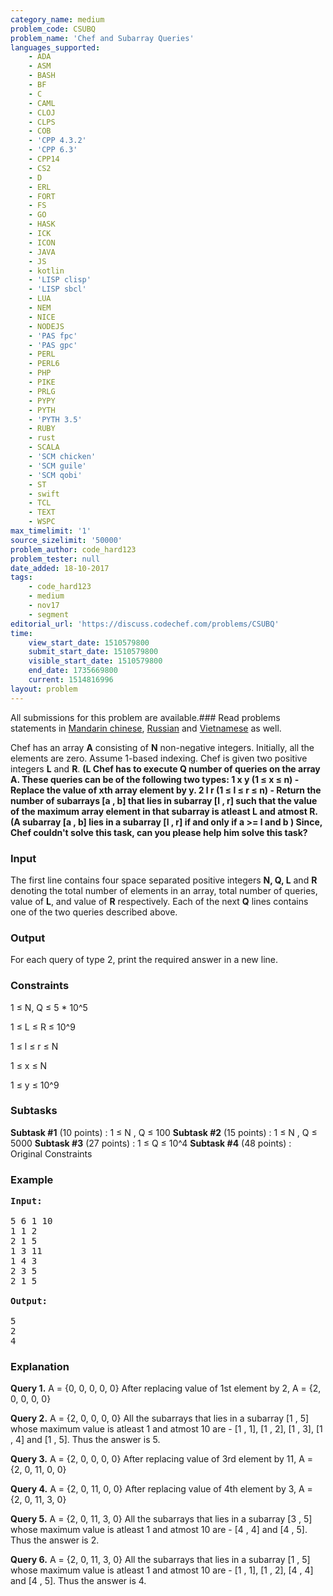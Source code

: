 ```yaml
---
category_name: medium
problem_code: CSUBQ
problem_name: 'Chef and Subarray Queries'
languages_supported:
    - ADA
    - ASM
    - BASH
    - BF
    - C
    - CAML
    - CLOJ
    - CLPS
    - COB
    - 'CPP 4.3.2'
    - 'CPP 6.3'
    - CPP14
    - CS2
    - D
    - ERL
    - FORT
    - FS
    - GO
    - HASK
    - ICK
    - ICON
    - JAVA
    - JS
    - kotlin
    - 'LISP clisp'
    - 'LISP sbcl'
    - LUA
    - NEM
    - NICE
    - NODEJS
    - 'PAS fpc'
    - 'PAS gpc'
    - PERL
    - PERL6
    - PHP
    - PIKE
    - PRLG
    - PYPY
    - PYTH
    - 'PYTH 3.5'
    - RUBY
    - rust
    - SCALA
    - 'SCM chicken'
    - 'SCM guile'
    - 'SCM qobi'
    - ST
    - swift
    - TCL
    - TEXT
    - WSPC
max_timelimit: '1'
source_sizelimit: '50000'
problem_author: code_hard123
problem_tester: null
date_added: 18-10-2017
tags:
    - code_hard123
    - medium
    - nov17
    - segment
editorial_url: 'https://discuss.codechef.com/problems/CSUBQ'
time:
    view_start_date: 1510579800
    submit_start_date: 1510579800
    visible_start_date: 1510579800
    end_date: 1735669800
    current: 1514816996
layout: problem
---
```

All submissions for this problem are available.### Read problems statements in [Mandarin chinese](http://www.codechef.com/download/translated/NOV17/mandarin/CSUBQ.pdf), [Russian](http://www.codechef.com/download/translated/NOV17/russian/CSUBQ.pdf) and [Vietnamese](http://www.codechef.com/download/translated/NOV17/vietnamese/CSUBQ.pdf) as well.

 Chef has an array **A** consisting of **N** non-negative integers. Initially, all the elements are zero. Assume 1-based indexing. Chef is given two positive integers **L** and **R**. **(L Chef has to execute **Q** number of queries on the array **A**. These queries can be of the following two types: 
 **1 x y (1 ≤ x ≤ n)** - Replace the value of **xth** array element by **y**. 
 **2 l r (1 ≤ l ≤ r ≤ n)** - Return the number of subarrays **\[a , b\]** that lies in subarray **\[l , r\]** such that the value of the maximum array element in that subarray is atleast **L** and atmost **R**. 
 (A subarray **\[a , b\]** lies in a subarray **\[l , r\]** if and only if **a >= l** and **b ) 
 Since, Chef couldn't solve this task, can you please help him solve this task?****

### Input

The first line contains four space separated positive integers **N, Q, L** and **R** denoting the total number of elements in an array, total number of queries, value of **L**, and value of **R** respectively. 
Each of the next **Q** lines contains one of the two queries described above.

### Output

For each query of type 2, print the required answer in a new line.

### Constraints

1 ≤ N, Q ≤ 5 \* 10^5

1 ≤ L ≤ R ≤ 10^9

1 ≤ l ≤ r ≤ N

1 ≤ x ≤ N

1 ≤ y ≤ 10^9

### Subtasks

**Subtask #1** (10 points) : 1 ≤ N , Q ≤ 100 
**Subtask #2** (15 points) : 1 ≤ N , Q ≤ 5000 
**Subtask #3** (27 points) : 1 ≤ Q ≤ 10^4 
 **Subtask #4** (48 points) : Original Constraints 
### Example

<pre><b>Input:</b>

5 6 1 10
1 1 2
2 1 5 
1 3 11
1 4 3
2 3 5
2 1 5

<b>Output:</b>

5
2
4
</pre>

### Explanation

**Query 1.**
 A = {0, 0, 0, 0, 0} 
After replacing value of 1st element by 2,
A = {2, 0, 0, 0, 0}

**Query 2.**
A = {2, 0, 0, 0, 0} 
All the subarrays that lies in a subarray \[1 , 5\] whose maximum value is atleast 1 and atmost 10 are -
 \[1 , 1\], \[1 , 2\], \[1 , 3\], \[1 , 4\] and \[1 , 5\]. Thus the answer is 5.

**Query 3.**
A = {2, 0, 0, 0, 0}
After replacing value of 3rd element by 11, 
A = {2, 0, 11, 0, 0}

**Query 4.**
A = {2, 0, 11, 0, 0} 
 After replacing value of 4th element by 3, 
A = {2, 0, 11, 3, 0}

**Query 5.**
A = {2, 0, 11, 3, 0}
All the subarrays that lies in a subarray \[3 , 5\] whose maximum value is atleast 1 and atmost 10 are -
 \[4 , 4\] and \[4 , 5\]. Thus the answer is 2.

**Query 6.**
A = {2, 0, 11, 3, 0}
All the subarrays that lies in a subarray \[1 , 5\] whose maximum value is atleast 1 and atmost 10 are -
 \[1 , 1\], \[1 , 2\], \[4 , 4\] and \[4 , 5\]. Thus the answer is 4.
